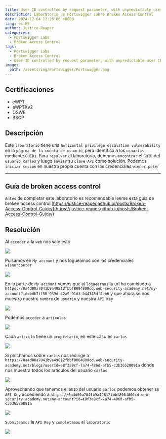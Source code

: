 ```yaml
---
title: User ID controlled by request parameter, with unpredictable user IDs
description: Laboratorio de Portswigger sobre Broken Access Control
date: 2024-12-04 12:26:00 +0800
lang: es-ES
author: Justice-Reaper
categories:
  - Portswigger Labs
  - Broken Access Control
tags:
  - Portswigger Labs
  - Broken Access Control
  - User ID controlled by request parameter, with unpredictable user IDs
image:
  path: /assets/img/Portswigger/Portswigger.png
---
```


## Certificaciones

- eWPT
- eWPTXv2
- OSWE
- BSCP
  
## Descripción

Este `laboratorio` tiene una `horizontal privilege escalation vulnerability` en la `página de la cuenta de usuario`, pero identifica a los `usuarios` mediante `GUIDs`. Para `resolver` el laboratorio, debemos `encontrar` el `GUID` del `usuario carlos` y luego `enviar` su `clave API` como solución. Podemos `iniciar sesión` en nuestra propia cuenta con las credenciales `wiener:peter`

---

## Guía de broken access control

`Antes` de completar este laboratorio es recomendable leerse esta guía de broken access control [https://justice-reaper.github.io/posts/Broken-Access-Control-Guide/](https://justice-reaper.github.io/posts/Broken-Access-Control-Guide/)

## Resolución

Al `acceder` a la `web` nos sale esto

![](/assets/img/Broken-Access-Control-Lab-6/image_1.png)

Pulsamos en `My account` y nos logueamos con las credenciales `wiener:peter`

![](/assets/img/Broken-Access-Control-Lab-6/image_2.png)

En la parte de `My account` vemos que al `loguearnos` la url ha cambiado a `https://0a4d00a7041b9a49812fbbf8004800cd.web-security-academy.net/my-account?id=bdb7ff58-939d-42a9-91d3-b44348df2eb6` y que ahora se nos muestra nuestro `nombre` de `usuario` y nuestra `API Key`

![](/assets/img/Broken-Access-Control-Lab-6/image_3.png)

Podemos `acceder` a `artículos`

![](/assets/img/Broken-Access-Control-Lab-6/image_4.png)

Cada `artículo` tiene un `propietario`, en este caso es `carlos`

![](/assets/img/Broken-Access-Control-Lab-6/image_5.png)

Si pinchamos sobre `carlos` nos redirige a `https://0a4d00a7041b9a49812fbbf8004800cd.web-security-academy.net/blogs?userId=e8f3a9cf-7a74-486d-afb5-c3b36520091a` donde nos muestra todos los artículos del usuario `carlos`

![](/assets/img/Broken-Access-Control-Lab-6/image_6.png)

Aprovechando que tenemos el `GUID` del usuario `carlos` podemos obtener su `API Key` accediendo a `https://0a4d00a7041b9a49812fbbf8004800cd.web-security-academy.net/my-account?id=e8f3a9cf-7a74-486d-afb5-c3b36520091a`

![](/assets/img/Broken-Access-Control-Lab-6/image_7.png)

`Submiteamos` la  `API Key` y `completamos` el `laboratorio`

![](/assets/img/Broken-Access-Control-Lab-6/image_8.png)
